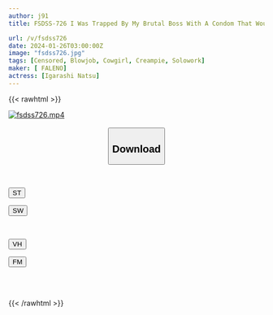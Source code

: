 ```yaml
---
author: j91
title: FSDSS-726 I Was Trapped By My Brutal Boss With A Condom That Would Definitely Break And Remembered The Pleasure Of Creampie Natsu Igarashi

url: /v/fsdss726
date: 2024-01-26T03:00:00Z
image: "fsdss726.jpg"
tags: [Censored, Blowjob, Cowgirl, Creampie, Solowork]
maker: [ FALENO]
actress: [Igarashi Natsu]
---
```



{{< rawhtml >}}

<div class="video" data-videoid="aRBmWdMqOBix6DO">
    <a href="javascript:;">
        <img src="/v/fsdss726/fsdss726.jpg" width="WIDTH" height="HEIGHT" alt="fsdss726.mp4" loading="lazy">
    </a>
</div>

<script type="text/javascript" src="https://j91.asia/asset/on-demand-st.js"></script>

<br>
  <link rel="stylesheet" href="https://j91.asia/asset/bs5.css">
  
  <center>
  <button class="btn btn-primary" type="button" data-bs-toggle="collapse" data-bs-target=".multi-collapse" aria-expanded="false" aria-controls="multiCollapseExample1 multiCollapseExample2"><h2>Download</h2></button></center>
</p>
<div class="row">
  <div class="col">
    <div class="collapse multi-collapse" id="multiCollapseExample1">
      <div class="card card-body">
	      	      <br>
<div class="buttons">  
<p><a href="https://streamtape.to/v/aRBmWdMqOBix6DO" target="_blank"><button class="btn-hover color-3"><i class="fa fa-download"></i> ST</button></a></p>
<p><a href="https://flaswish.com/ulrkwzgesqnk" target="_blank"><button class="btn-hover color-2"><i class="fa fa-download"></i> SW</button></a></p></div>
    </div>
  </div>
</div>
  <div class="col">
    <div class="collapse multi-collapse" id="multiCollapseExample2">
      <div class="card card-body">
	      <br>
<div class="buttons">
<p><a href="https://vidhidepro.com/f/2gt072div6sh" target="_blank"><button class="btn-hover color-9"><i class="fa fa-download"></i> VH</button></a></p>
<p><a href="https://filemoon.sx/d/2efu3jj7tb7q" target="_blank"><button class="btn-hover color-8"><i class="fa fa-download"></i> FM</button></a></p></div>
<br><br>
      </div>
    </div>
  </div>
</div>

{{< /rawhtml >}}